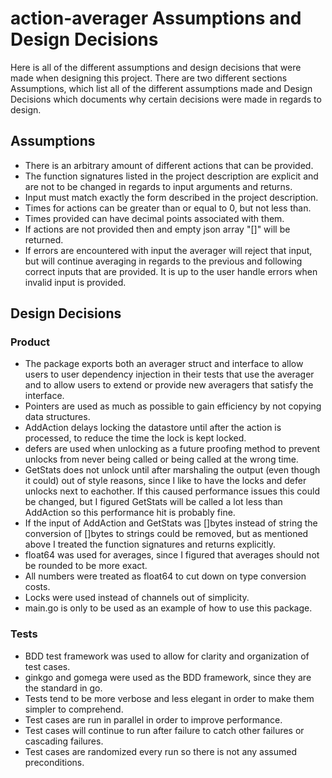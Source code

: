 # action-averager Assumptions and Design Decisions

Here is all of the different assumptions and design decisions that were
made when designing this project. There are two different sections Assumptions,
which list all of the different assumptions made and Design Decisions which
documents why certain decisions were made in regards to design.

## Assumptions

* There is an arbitrary amount of different actions that can be provided.
* The function signatures listed in the project description are explicit and
are not to be changed in regards to input arguments and returns.
* Input must match exactly the form described in the project description.
* Times for actions can be greater than or equal to 0, but not less than.
* Times provided can have decimal points associated with them.
* If actions are not provided then and empty json array "[]" will be returned.
* If errors are encountered with input the averager will reject that input,
but will continue averaging in regards to the previous and following correct
inputs that are provided. It is up to the user handle errors when invalid
input is provided.

## Design Decisions

### Product

* The package exports both an averager struct and interface to allow users to
user dependency injection in their tests that use the averager and to allow
users to extend or provide new averagers that satisfy the interface.
* Pointers are used as much as possible to gain efficiency by not copying
data structures.
* AddAction delays locking the datastore until after the action is processed,
to reduce the time the lock is kept locked.
* defers are used when unlocking as a future proofing method to prevent unlocks
from never being called or being called at the wrong time.
* GetStats does not unlock until after marshaling the output (even though it
could) out of style reasons, since I like to have the locks and defer unlocks
next to eachother. If this caused performance issues this could be changed, but
I figured GetStats will be called a lot less than AddAction so this performance
hit is probably fine.
* If the input of AddAction and GetStats was []bytes instead of string the
conversion of []bytes to strings could be removed, but as mentioned above I
treated the function signatures and returns explicitly.
* float64 was used for averages, since I figured that averages should not be
rounded to be more exact.
* All numbers were treated as float64 to cut down on type conversion costs.
* Locks were used instead of channels out of simplicity.
* main.go is only to be used as an example of how to use this package.

### Tests

* BDD test framework was used to allow for clarity and organization of test cases.
* ginkgo and gomega were used as the BDD framework, since they are the standard in go.
* Tests tend to be more verbose and less elegant in order to make them simpler to comprehend.
* Test cases are run in parallel in order to improve performance.
* Test cases will continue to run after failure to catch other failures or cascading failures.
* Test cases are randomized every run so there is not any assumed preconditions.